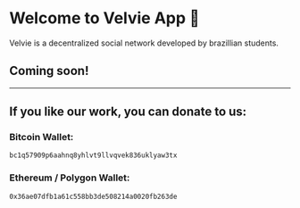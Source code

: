 # Welcome to Velvie App 👋

Velvie is a decentralized social network developed by brazillian students.

## Coming soon!

---

## If you like our work, you can donate to us:
### Bitcoin Wallet:
`bc1q57909p6aahnq8yhlvt9llvqvek836uklyaw3tx`

### Ethereum / Polygon Wallet:
`0x36ae07dfb1a61c558bb3de508214a0020fb263de`
